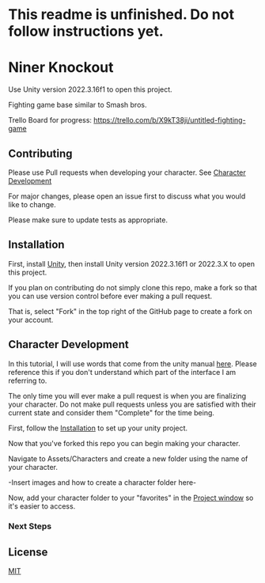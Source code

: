 # This readme is unfinished. Do not follow instructions yet.

# Niner Knockout

Use Unity version 2022.3.16f1 to open this project.

Fighting game base similar to Smash bros. 

Trello Board for progress: https://trello.com/b/X9kT38ji/untitled-fighting-game


## Contributing

Please use Pull requests when developing your character. See [Character Development](#character-development)

For major changes, please open an issue first
to discuss what you would like to change.

Please make sure to update tests as appropriate.

## Installation

First, install [Unity](https://unity.com/download), then install Unity version 2022.3.16f1 or 2022.3.X to open this project.

If you plan on contributing do not simply clone this repo, make a fork so that you can use version control before ever making a pull request. 

That is, select "Fork" in the top right of the GitHub page to create a fork on your account. 

## Character Development

In this tutorial, I will use words that come from the unity manual [here](https://docs.unity3d.com/Manual/UsingTheEditor.html). Please reference this if you don't understand which part of the interface I am referring to. 

The only time you will ever make a pull request is when you are finalizing your character. Do not make pull requests unless you are satisfied with their current state and consider them "Complete" for the time being. 

First, follow the [Installation](#installation) to set up your unity project. 

Now that you've forked this repo you can begin making your character. 

Navigate to Assets/Characters and create a new folder using the name of your character.

-Insert images and how to create a character folder here-

Now, add your character folder to your "favorites" in the [Project window](https://docs.unity3d.com/Manual/ProjectView.html) so it's easier to access.

### Next Steps

## License

[MIT](https://choosealicense.com/licenses/mit/)
